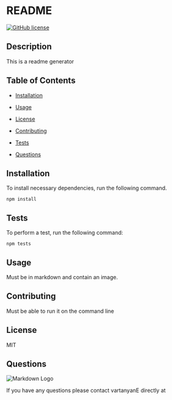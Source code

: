 
# README 

[![GitHub license](https://img.shields.io/github/license/Naereen/StrapDown.js.svg)](https://github.com/Naereen/StrapDown.js/blob/master/LICENSE)

## Description

This is a readme generator


## Table of Contents

* [Installation](#Installation) 

* [Usage](#Usage) 

* [License](#License) 

* [Contributing](#Contributing) 

* [Tests](#Tests)

* [Questions](#Questions)

## Installation

To install necessary dependencies, run the following command.



    npm install


## Tests

To perform a test, run the following command:

    npm tests
    
    

## Usage

Must be in markdown and contain an image.

## Contributing

Must be able to run it on the command line



## License

MIT




    
## Questions

![Markdown Logo]()





If you have any questions please contact vartanyanE directly at 
